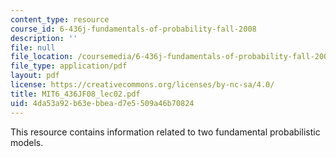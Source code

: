 ```yaml
---
content_type: resource
course_id: 6-436j-fundamentals-of-probability-fall-2008
description: ''
file: null
file_location: /coursemedia/6-436j-fundamentals-of-probability-fall-2008/4da53a92b63ebbead7e5509a46b70824_MIT6_436JF08_lec02.pdf
file_type: application/pdf
layout: pdf
license: https://creativecommons.org/licenses/by-nc-sa/4.0/
title: MIT6_436JF08_lec02.pdf
uid: 4da53a92-b63e-bbea-d7e5-509a46b70824
---
```

This resource contains information related to two fundamental probabilistic models.